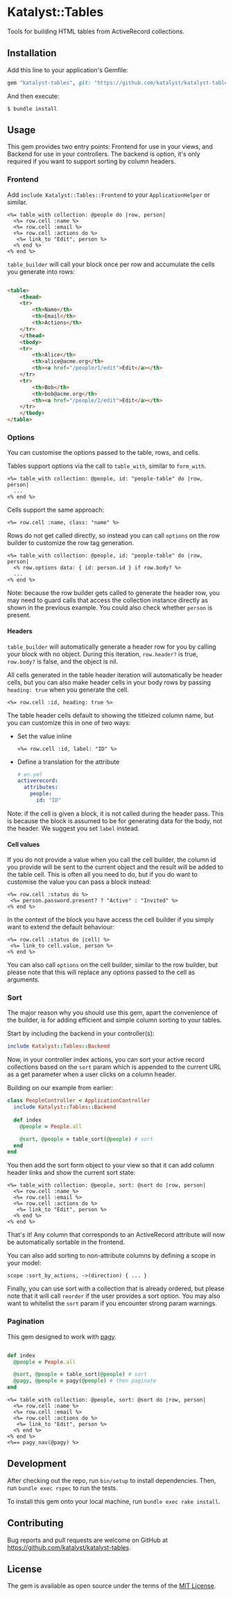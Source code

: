 # Katalyst::Tables

Tools for building HTML tables from ActiveRecord collections.

## Installation

Add this line to your application's Gemfile:

```ruby
gem "katalyst-tables", git: "https://github.com/katalyst/katalyst-tables", branch: "main" 
```

And then execute:

    $ bundle install

## Usage

This gem provides two entry points: Frontend for use in your views, and Backend for use in your controllers. The backend
is option, it's only required if you want to support sorting by column headers.

### Frontend

Add `include Katalyst::Tables::Frontend` to your `ApplicationHelper` or similar.

```erb
<%= table_with collection: @people do |row, person|
  <%= row.cell :name %>
  <%= row.cell :email %>
  <%= row.cell :actions do %>
   <%= link_to "Edit", person %>
  <% end %>
<% end %>
```

`table_builder` will call your block once per row and accumulate the cells you generate into rows:

```html

<table>
    <thead>
    <tr>
        <th>Name</th>
        <th>Email</th>
        <th>Actions</th>
    </tr>
    </thead>
    <tbody>
    <tr>
        <th>Alice</th>
        <th>alice@acme.org</th>
        <th><a href="/people/1/edit">Edit</a></th>
    </tr>
    <tr>
        <th>Bob</th>
        <th>bob@acme.org</th>
        <th><a href="/people/2/edit">Edit</a></th>
    </tr>
    </tbody>
</table>
```

### Options

You can customise the options passed to the table, rows, and cells.

Tables support options via the call to `table_with`, similar to `form_with`.

```erb
<%= table_with collection: @people, id: "people-table" do |row, person|
  ...
<% end %>
```

Cells support the same approach:

```erb
<%= row.cell :name, class: "name" %>
```

Rows do not get called directly, so instead you can call `options` on the row builder to customize the row tag
generation.

```erb
<%= table_with collection: @people, id: "people-table" do |row, person|
  <% row.options data: { id: person.id } if row.body? %>
  ...
<% end %>
```

Note: because the row builder gets called to generate the header row, you may need to guard calls that access the
collection instance directly as shown in the previous example. You could also check whether `person` is present.

#### Headers

`table_builder` will automatically generate a header row for you by calling your block with no object. During this
iteration, `row.header?` is true,
`row.body?` is false, and the object is nil.

All cells generated in the table header iteration will automatically be header cells, but you can also make header cells
in your body rows by passing
`heading: true` when you generate the cell.

```erb
<%= row.cell :id, heading: true %>
```

The table header cells default to showing the titleized column name, but you can customize this in one of two ways:

* Set the value inline
    ```erb
    <%= row.cell :id, label: "ID" %>
    ```
* Define a translation for the attribute
    ```yml
    # en.yml
    activerecord:
      attributes:
        people:
          id: "ID"
    ```
  
Note: if the cell is given a block, it is not called during the header pass. This
is because the block is assumed to be for generating data for the body, not the
header. We suggest you set `label` instead.

#### Cell values

If you do not provide a value when you call the cell builder, the column id you
provide will be sent to the current object and the result will be added to the
table cell. This is often all you need to do, but if you do want to customise
the value you can pass a block instead:

```erb
<%= row.cell :status do %>
 <%= person.password.present? ? "Active" : "Invited" %>
<% end %>
```

In the context of the block you have access the cell builder if you simply
want to extend the default behaviour:

```erb
<%= row.cell :status do |cell| %>
 <%= link_to cell.value, person %>
<% end %>
```

You can also call `options` on the cell builder, similar to the row builder, but
please note that this will replace any options passed to the cell as arguments.

### Sort

The major reason why you should use this gem, apart the convenience of the
builder, is for adding efficient and simple column sorting to your tables.

Start by including the backend in your controller(s):

```ruby
include Katalyst::Tables::Backend
```

Now, in your controller index actions, you can sort your active record
collections based on the `sort` param which is appended to the current URL as a
get parameter when a user clicks on a column header.

Building on our example from earlier:

```ruby
class PeopleController < ApplicationController
  include Katalyst::Tables::Backend
  
  def index
    @people = People.all

    @sort, @people = table_sort(@people) # sort
  end
end
```

You then add the sort form object to your view so that it can add column header
links and show the current sort state:

```erb
<%= table_with collection: @people, sort: @sort do |row, person|
  <%= row.cell :name %>
  <%= row.cell :email %>
  <%= row.cell :actions do %>
   <%= link_to "Edit", person %>
  <% end %>
<% end %>
```

That's it! Any column that corresponds to an ActiveRecord attribute will now be
automatically sortable in the frontend.

You can also add sorting to non-attribute columns by defining a scope in your
model:

```
scope :sort_by_actions, ->(direction) { ... }
```

Finally, you can use sort with a collection that is already ordered, but please
note that it will call `reorder` if the user provides a sort option. You may
also want to whitelist the `sort` param if you encounter strong param warnings.

### Pagination

This gem designed to work with [pagy](https://github.com/ddnexus/pagy/).

```ruby

def index
  @people = People.all

  @sort, @people = table_sort(@people) # sort
  @pagy, @people = pagy(@people) # then paginate
end
```

```erb
<%= table_with collection: @people, sort: @sort do |row, person|
  <%= row.cell :name %>
  <%= row.cell :email %>
  <%= row.cell :actions do %>
   <%= link_to "Edit", person %>
  <% end %>
<% end %>
<%== pagy_nav(@pagy) %>
```

## Development

After checking out the repo, run `bin/setup` to install dependencies. Then, run `bundle exec rspec` to run the tests.

To install this gem onto your local machine, run `bundle exec rake install`.

## Contributing

Bug reports and pull requests are welcome on GitHub at https://github.com/katalyst/katalyst-tables.

## License

The gem is available as open source under the terms of the [MIT License](https://opensource.org/licenses/MIT).
